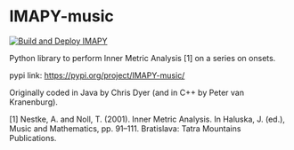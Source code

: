 # IMAPY-music

[![Build and Deploy IMAPY](https://github.com/NadiaCarvalho/IMAPY/actions/workflows/build-deploy-imapy.yml/badge.svg)](https://github.com/NadiaCarvalho/IMAPY/actions/workflows/build-deploy-imapy.yml)

Python library to perform Inner Metric Analysis [1] on a series on onsets.

pypi link: https://pypi.org/project/IMAPY-music/

Originally coded in Java by Chris Dyer (and in C++ by Peter van Kranenburg).

[1] Nestke, A. and Noll, T. (2001). Inner Metric Analysis. In Haluska, J. (ed.), Music and Mathematics, pp. 91–111. Bratislava: Tatra Mountains Publications.
